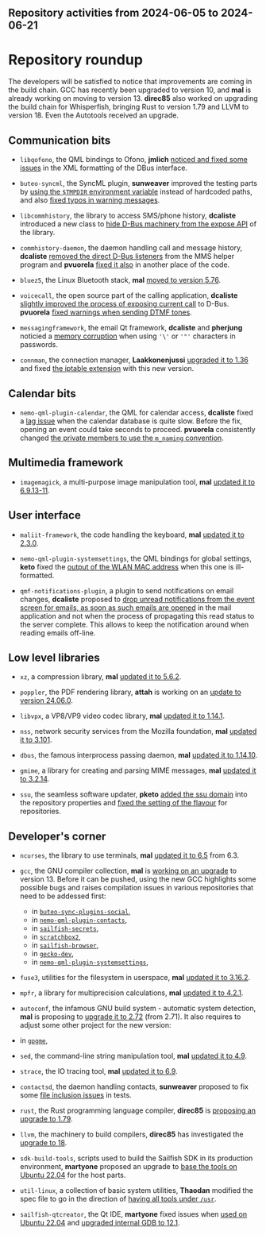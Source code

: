 Repository activities from 2024-06-05 to 2024-06-21
---------------------------------------------------

# Repository roundup

The developers will be satisfied to notice that improvements are coming in the build chain. GCC has recently been upgraded to version 10, and **mal** is already working on moving to version 13. **direc85** also worked on upgrading the build chain for Whisperfish, bringing Rust to version 1.79 and LLVM to version 18. Even the Autotools received an upgrade.

## Communication bits

* `libqofono`, the QML bindings to Ofono, **jmlich** [noticed and fixed some issues](https://github.com/sailfishos/libqofono/pull/23) in the XML formatting of the DBus interface.

* `buteo-syncml`, the SyncML plugin, **sunweaver** improved the testing parts by [using the `$TMPDIR` environment variable](https://github.com/sailfishos/buteo-syncml/pull/3) instead of hardcoded paths, and also [fixed typos in warning messages](https://github.com/sailfishos/buteo-syncml/pull/5).

* `libcommhistory`, the library to access SMS/phone history, **dcaliste** introduced a new class to [hide D-Bus machinery from the expose API](https://github.com/sailfishos/libcommhistory/pull/13) of the library.

* `commhistory-daemon`, the daemon handling call and message history, **dcaliste** [removed the direct D-Bus listeners](https://github.com/sailfishos/commhistory-daemon/pull/11) from the MMS helper program and **pvuorela** [fixed it also](https://github.com/sailfishos/commhistory-daemon/pull/12) in another place of the code.

* `bluez5`, the Linux Bluetooth stack, **mal** [moved to version 5.76](https://github.com/sailfishos/bluez5/pull/12).

* `voicecall`, the open source part of the calling application, **dcaliste** [slightly improved the process of exposing current call](https://github.com/sailfishos/voicecall/pull/16) to D-Bus. **pvuorela** [fixed warnings when sending DTMF tones](https://github.com/sailfishos/voicecall/pull/17).

* `messagingframework`, the email Qt framework, **dcaliste** and **pherjung** noticied a [memory corruption](https://github.com/sailfishos/messagingframework/pull/18) when using `'\'` or `'"'` characters in passwords.

* `connman`, the connection manager, **Laakkonenjussi** [upgraded it to 1.36](https://github.com/sailfishos/connman/pull/70) and fixed [the iptable extension](https://github.com/sailfishos/connman/pull/71) with this new version.

## Calendar bits

* `nemo-qml-plugin-calendar`, the QML for calendar access, **dcaliste** fixed a [lag issue](https://github.com/sailfishos/nemo-qml-plugin-calendar/pull/64) when the calendar database is quite slow. Before the fix, opening an event could take seconds to proceed. **pvuorela** consistently changed [the private members to use the `m_naming` convention](https://github.com/sailfishos/nemo-qml-plugin-calendar/pull/65).

## Multimedia framework

* `imagemagick`, a multi-purpose image manipulation tool, **mal** [updated it to 6.9.13-11](https://github.com/sailfishos/imagemagick/pull/4).

## User interface

* `maliit-framework`, the code handling the keyboard, **mal** [updated it to 2.3.0](https://github.com/sailfishos/maliit-framework/pull/6).

* `nemo-qml-plugin-systemsettings`, the QML bindings for global settings, **keto** fixed the [output of the WLAN MAC address](https://github.com/sailfishos/nemo-qml-plugin-systemsettings/pull/45) when this one is ill-formatted.

* `qmf-notifications-plugin`, a plugin to send notifications on email changes, **dcaliste** proposed to [drop unread notifications from the event screen for emails, as soon as such emails are opened](https://github.com/sailfishos/qmf-notifications-plugin/pull/3) in the mail application and not when the process of propagating this read status to the server complete. This allows to keep the notification around when reading emails off-line.

## Low level libraries

* `xz`, a compression library, **mal** [updated it to 5.6.2](https://github.com/sailfishos/xz/pull/1).

* `poppler`, the PDF rendering library, **attah** is working on an [update to version 24.06.0](https://github.com/sailfishos/poppler/pull/4).

* `libvpx`, a VP8/VP9 video codec library, **mal** [updated it to 1.14.1](https://github.com/sailfishos/libvpx/pull/5).

* `nss`, network security services from the Mozilla foundation, **mal** [updated it to 3.101](https://github.com/sailfishos/nss/pull/3).

* `dbus`, the famous interprocess passing daemon, **mal** [updated it to 1.14.10](https://github.com/sailfishos/dbus/pull/2).

* `gmime`, a library for creating and parsing MIME messages, **mal** [updated it to 3.2.14](https://github.com/sailfishos/gmime/pull/3).

* `ssu`, the seamless software updater, **pketo** [added the ssu domain](https://github.com/sailfishos/ssu/pull/17) into the repository properties and [fixed the setting of the flavour](https://github.com/sailfishos/ssu/pull/18) for repositories.

## Developer's corner

* `ncurses`, the library to use terminals, **mal** [updated it to 6.5](https://github.com/sailfishos/ncurses/pull/2) from 6.3.

* `gcc`, the GNU compiler collection, **mal** is [working on an upgrade](https://github.com/sailfishos/gcc/tree/test) to version 13. Before it can be pushed, using the new GCC highlights some possible bugs and raises compilation issues in various repositories that need to be addessed first:
  - in [`buteo-sync-plugins-social`](https://github.com/sailfishos/buteo-sync-plugins-social/pull/15),
  - in [`nemo-qml-plugin-contacts`](https://github.com/sailfishos/nemo-qml-plugin-contacts/pull/15),
  - in [`sailfish-secrets`](https://github.com/sailfishos/sailfish-secrets/pull/193),
  - in [`scratchbox2`](https://github.com/sailfishos/scratchbox2/pull/33),
  - in [`sailfish-browser`](https://github.com/sailfishos/sailfish-browser/pull/1062),
  - in [`gecko-dev`](https://github.com/sailfishos/gecko-dev/pull/161),
  - in [`nemo-qml-plugin-systemsettings`](https://github.com/sailfishos/nemo-qml-plugin-systemsettings/pull/44),

* `fuse3`, utilities for the filesystem in userspace, **mal** [updated it to 3.16.2](https://github.com/sailfishos/fuse3/pull/1).

* `mpfr`, a library for multiprecision calculations, **mal** [updated it to 4.2.1](https://github.com/sailfishos/mpfr/pull/2).

* `autoconf`, the infamous GNU build system - automatic system detection, **mal** is proposing to [upgrade it to 2.72](https://github.com/sailfishos/autoconf/pull/3) (from 2.71). It also requires to adjust some other project for the new version:
 - in [`gpgme`](https://github.com/sailfishos/gpgme/pull/3),

* `sed`, the command-line string manipulation tool, **mal** [updated it to 4.9](https://github.com/sailfishos/sed/pull/1).

* `strace`, the IO tracing tool, **mal** [updated it to 6.9](https://github.com/sailfishos/strace/pull/4).

* `contactsd`, the daemon handling contacts, **sunweaver** proposed to fix some [file inclusion issues](https://github.com/sailfishos/contactsd/pull/8) in tests.

* `rust`, the Rust programming language compiler, **direc85** is [proposing an upgrade to 1.79](https://github.com/sailfishos/rust/pull/23).


* `llvm`, the machinery to build compilers, **direc85** has investigated the [upgrade to 18](https://github.com/sailfishos/llvm/pull/6).

* `sdk-build-tools`, scripts used to build the Sailfish SDK in its production environment, **martyone** proposed an upgrade to [base the tools on Ubuntu 22.04](https://github.com/sailfishos/sdk-build-tools/pull/129) for the host parts.

* `util-linux`, a collection of basic system utilities, **Thaodan** modified the spec file to go in the direction of [having all tools under `/usr`](https://github.com/sailfishos/util-linux/pull/9).

* `sailfish-qtcreator`, the Qt IDE, **martyone** fixed issues when [used on Ubuntu 22.04](https://github.com/sailfishos/sailfish-qtcreator/pull/558) and [upgraded internal GDB to 12.1](https://github.com/sailfishos/sailfish-qtcreator/pull/559).
